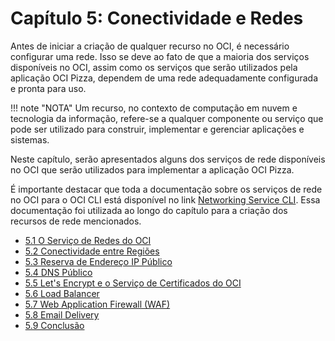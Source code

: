 # Capítulo 5: Conectividade e Redes

Antes de iniciar a criação de qualquer recurso no OCI, é necessário configurar uma rede. Isso se deve ao fato de que a maioria dos serviços disponíveis no OCI, assim como os serviços que serão utilizados pela aplicação OCI Pizza, dependem de uma rede adequadamente configurada e pronta para uso.

!!! note "NOTA"
    Um recurso, no contexto de computação em nuvem e tecnologia da informação, refere-se a qualquer componente ou serviço que pode ser utilizado para construir, implementar e gerenciar aplicações e sistemas.

Neste capítulo, serão apresentados alguns dos serviços de rede disponíveis no OCI que serão utilizados para implementar a aplicação OCI Pizza.

É importante destacar que toda a documentação sobre os serviços de rede no OCI para o OCI CLI está disponível no link [Networking Service CLI](https://docs.oracle.com/en-us/iaas/tools/oci-cli/3.50.2/oci_cli_docs/cmdref/network.html). Essa documentação foi utilizada ao longo do capítulo para a criação dos recursos de rede mencionados.

- [5.1 O Serviço de Redes do OCI](./servico-de-redes.md)
- [5.2 Conectividade entre Regiões](./conectividade-entre-regioes.md)
- [5.3 Reserva de Endereço IP Público](./reserva-ip-publico.md)
- [5.4 DNS Público](./dns-publico.md)
- [5.5 Let's Encrypt e o Serviço de Certificados do OCI](./lets-encrypt.md)
- [5.6 Load Balancer](./load-balancer.md)
- [5.7 Web Application Firewall (WAF)](./waf.md)
- [5.8 Email Delivery](./email-delivery.md)
- [5.9 Conclusão](./conclusao.md)